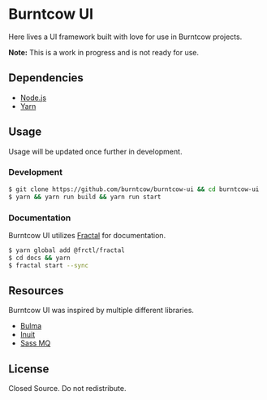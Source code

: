 # Burntcow UI

Here lives a UI framework built with love for use in Burntcow projects.

**Note:** This is a work in progress and is not ready for use.

## Dependencies

* [Node.js]
* [Yarn]

## Usage 

Usage will be updated once further in development. 

### Development 

```sh
$ git clone https://github.com/burntcow/burntcow-ui && cd burntcow-ui 
$ yarn && yarn run build && yarn run start
```

### Documentation 

Burntcow UI utilizes [Fractal] for documentation.

```sh 
$ yarn global add @frctl/fractal
$ cd docs && yarn
$ fractal start --sync
```

## Resources

Burntcow UI was inspired by multiple different libraries.

* [Bulma]
* [Inuit]
* [Sass MQ]

## License

Closed Source. Do not redistribute.


[Yarn]: <https://yarnpkg.com/>
[Node.js]: <https://nodejs.org/>
[Fractal]: <https://github.com/frctl/fractal>
[Bulma]: <http://bulma.io/>
[Inuit]: <https://github.com/inuitcss/inuitcss>
[Sass MQ]:<https://www.google.com/search?q=sass+mq&ie=utf-8&oe=utf-8>
